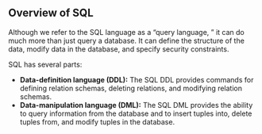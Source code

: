 ## Overview of SQL
Although we refer to the SQL language as a “query language, ” it can do much more than just query a database. It can define the structure of the data, modify data in the database, and specify security constraints.  

SQL has several parts:
- **Data-definition language (DDL):** The SQL DDL provides commands for defining relation schemas, deleting relations, and modifying relation schemas.
- **Data-manipulation language (DML):** The SQL DML provides the ability to query information from the database and to insert tuples into, delete tuples from, and modify tuples in the database.
